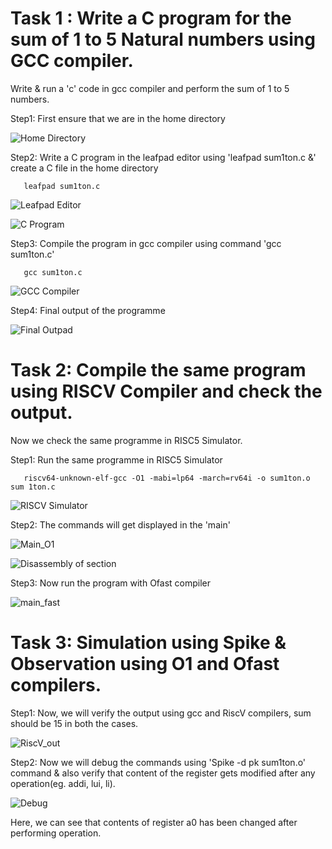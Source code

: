 # Task 1 : Write a C program for the sum of 1 to 5 Natural numbers using GCC compiler.

Write & run a 'c' code in gcc compiler and perform the sum of 1 to 5 numbers.

Step1: First ensure that we are in the home directory
   
![Home Directory](https://github.com/RohitP0311/asic-design-class/blob/main/Task1/Home%20Directory.png)

Step2: Write a C program in the leafpad editor using 'leafpad sum1ton.c &'
      create a C file in the home directory

       leafpad sum1ton.c

         
![Leafpad Editor](https://github.com/RohitP0311/asic-design-class/blob/main/Task1/Leafpad%20Editor.png)

![C Program](https://github.com/RohitP0311/asic-design-class/blob/main/Task1/C%20Program.png)

Step3: Compile the program in gcc compiler using command 'gcc sum1ton.c'

       gcc sum1ton.c

       

![GCC Compiler](https://github.com/RohitP0311/asic-design-class/blob/main/Task1/Gcc%20Compiler.png)

Step4: Final output of the programme

![Final Outpad](https://github.com/RohitP0311/asic-design-class/blob/main/Task1/Final%20Output.png)
   
# Task 2: Compile the same program using RISCV Compiler and check the output.

Now we check the same programme in RISC5 Simulator.

Step1: Run the same programme in RISC5 Simulator

       riscv64-unknown-elf-gcc -O1 -mabi=lp64 -march=rv64i -o sum1ton.o sum 1ton.c


![RISCV Simulator](https://github.com/RohitP0311/asic-design-class/blob/main/Task2/RISCV%20Simulator.png)

Step2: The commands will get displayed in the 'main'

![Main_O1](https://github.com/RohitP0311/asic-design-class/blob/main/Task2/Main_O1.png)

![Disassembly of section](https://github.com/RohitP0311/asic-design-class/blob/main/Task2/Disassembly%20of%20section.png)

Step3: Now run the program with Ofast compiler

![main_fast](https://github.com/RohitP0311/asic-design-class/blob/main/Task2/Main_Fast.png)


# Task 3: Simulation using Spike & Observation using O1 and Ofast compilers.

Step1: Now, we will verify the output using gcc and RiscV compilers, sum should be 15 in both the cases.

![RiscV_out](https://github.com/RohitP0311/asic-design-class/blob/main/Task3/RiscV_Out.png)

Step2: Now we will debug the commands using 'Spike -d pk sum1ton.o' command & also verify that content of the register gets modified after any operation(eg. addi, lui, li).

![Debug](https://github.com/RohitP0311/asic-design-class/blob/main/Task3/Debug.png)

Here, we can see that contents of register a0 has been changed after performing operation.


